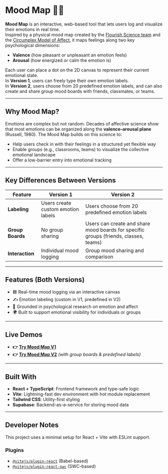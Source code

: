 # Mood Map 🧠💬

**Mood Map** is an interactive, web-based tool that lets users log and visualize their emotions in real time.  
Inspired by a physical mood map created by the [Flourish Science team](https://www.myflourish.ai/mood-map) and the [Circumplex Model of Affect](https://psu.pb.unizin.org/psych425/chapter/circumplex-models/), it maps feelings along two key psychological dimensions:  
- **Valence** (how pleasant or unpleasant an emotion feels)  
- **Arousal** (how energized or calm the emotion is)

Each user can place a dot on the 2D canvas to represent their current emotional state.  
In **Version 1**, users can freely type their own emotion labels.  
In **Version 2**, users choose from 20 predefined emotion labels, and can also create and share group mood boards with friends, classmates, or teams.

---

## Why Mood Map?

Emotions are complex but not random. Decades of affective science show that most emotions can be organized along the **valence–arousal plane** (Russell, 1980). The Mood Map builds on this science to:

- Help users check in with their feelings in a structured yet flexible way  
- Enable groups (e.g., classrooms, teams) to visualize the collective emotional landscape  
- Offer a low-barrier entry into emotional tracking

---

## Key Differences Between Versions

| Feature | **Version 1** | **Version 2** |
|---------|---------------|---------------|
| **Labeling** | Users create custom emotion labels | Users choose from 20 predefined emotion labels |
| **Group Boards** | No group sharing | Users can create and share mood boards for specific groups (friends, classes, teams) |
| **Interaction** | Individual mood logging | Group mood sharing and comparison |

---

## Features (Both Versions)

- 🟦 Real-time mood logging via an interactive canvas  
- ✍️ Emotion labeling (custom in V1, predefined in V2)  
- 🧠 Grounded in psychological research on emotion and affect  
- 🌍 Built to support emotional visibility for individuals or groups  

---

## Live Demos

- **👉 [Try Mood Map V1](https://yizhang96.github.io/mood-map/v1/)**  
- **👉 [Try Mood Map V2](https://yizhang96.github.io/mood-map/v2/)** *(with group boards & predefined labels)*

---

## Built With

- **React + TypeScript**: Frontend framework and type-safe logic  
- **Vite**: Lightning-fast dev environment with hot module replacement  
- **Tailwind CSS**: Utility-first styling  
- **Supabase**: Backend-as-a-service for storing mood data

---

## Developer Notes

This project uses a minimal setup for React + Vite with ESLint support.

### Plugins

- [`@vitejs/plugin-react`](https://github.com/vitejs/vite-plugin-react) (Babel-based)  
- [`@vitejs/plugin-react-swc`](https://github.com/vitejs/vite-plugin-react/tree/main/packages/plugin-react-swc) (SWC-based)  
